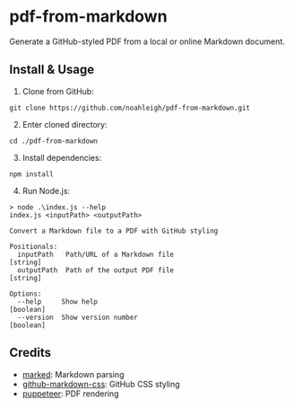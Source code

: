# pdf-from-markdown
Generate a GitHub-styled PDF from a local or online Markdown document.

## Install & Usage
1. Clone from GitHub:
```
git clone https://github.com/noahleigh/pdf-from-markdown.git
```
2. Enter cloned directory:
```
cd ./pdf-from-markdown
```
3. Install dependencies:
```
npm install
```
4. Run Node.js:
```
> node .\index.js --help
index.js <inputPath> <outputPath>

Convert a Markdown file to a PDF with GitHub styling

Positionals:
  inputPath   Path/URL of a Markdown file                               [string]
  outputPath  Path of the output PDF file                               [string]

Options:
  --help     Show help                                                 [boolean]
  --version  Show version number                                       [boolean]
```

## Credits
- [marked](https://github.com/markedjs/marked): Markdown parsing
- [github-markdown-css](https://github.com/sindresorhus/github-markdown-css): GitHub CSS styling
- [puppeteer](https://github.com/GoogleChrome/puppeteer): PDF rendering
